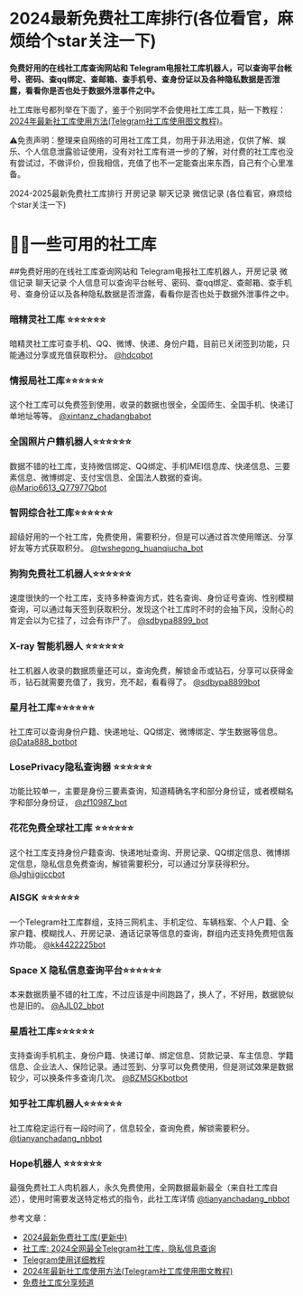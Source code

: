 <meta name="description" content="2024最新免费社工库排行(各位看官，麻烦给个star关注一下)
 免费好用的在线社工库查询网站和 Telegram电报社工库机器人，可以查询平台帐号、密码、查qq绑定、查邮箱、查手机号、查身份证以及各种隐私数据是否泄露，看看你是否也处于数据外泄事件之中">

# 2024最新免费社工库排行(各位看官，麻烦给个star关注一下)

**免费好用的在线社工库查询网站和 Telegram电报社工库机器人，可以查询平台帐号、密码、查qq绑定、查邮箱、查手机号、查身份证以及各种隐私数据是否泄露，看看你是否也处于数据外泄事件之中。**


社工库账号都列举在下面了，鉴于个别同学不会使用社工库工具，贴一下教程：<a href="https://www.shegongku.top/179.html" target="_blank">2024年最新社工库使用方法(Telegram社工库使用图文教程)</a>。


⚠️免责声明：整理来自网络的可用社工库工具，勿用于非法用途，仅供了解、娱乐、个人信息泄露验证使用，没有对社工库有进一步的了解，对付费的社工库也没有尝试过，不做评价，但我相信，充值了也不一定能查出来东西，自己有个心里准备。

2024-2025最新免费社工库排行 开房记录 聊天记录 微信记录 (各位看官，麻烦给个star关注一下)

# 🕵️‍♂️一些可用的社工库


##免费好用的在线社工库查询网站和 Telegram电报社工库机器人，开房记录 微信记录 聊天记录 个人信息可以查询平台帐号、密码、查qq绑定、查邮箱、查手机号、查身份证以及各种隐私数据是否泄露，看看你是否也处于数据外泄事件之中。

### 暗精灵社工库 ⭐️⭐️⭐️⭐️⭐️⭐️
暗精灵社工库可查手机、QQ、微博、快递、身份户籍，目前已关闭签到功能，只能通过分享或充值获取积分。
[@hdcqbot](https://t.me/hdcqbot?start=NTgzNzg1NTEy)

### 情报局社工库⭐️⭐️⭐️⭐️⭐️⭐️
这个社工库可以免费签到使用，收录的数据也很全，全国师生、全国手机、快递订单地址等等。
 [@xintanz_chadangbabot](https://t.me/xintanz_chadangbabot?start=NTgzNzg1NTEy)

### 全国照片户籍机器人⭐️⭐️⭐️⭐️⭐️⭐️
数据不错的社工库，支持微信绑定、QQ绑定、手机IMEI信息库、快递信息、三要素信息、微博绑定、支付宝信息、全国法人数据的查询。
 [@Mario6613_Q77977Qbot](https://t.me/xintanz_chadangbabot?start=NTgzNzg1NTEy)

### 智网综合社工库⭐️⭐️⭐️⭐️⭐️⭐️
超级好用的一个社工库，免费使用，需要积分，但是可以通过首次使用赠送、分享好友等方式获取积分。
 [@twshegong_huanqiucha_bot](https://t.me/twshegong_huanqiucha_bot?start=qr4mnWQdL2Wx)

### 狗狗免费社工机器人⭐️⭐️⭐️⭐️⭐️⭐️
速度很快的一个社工库，支持多种查询方式，姓名查询、身份证号查询、性别模糊查询，可以通过每天签到获取积分。发现这个社工库时不时的会抽下风，没耐心的肯定会以为它挂了，过会有诈尸了。
 [@sdbypa8899_bot](https://t.me/sdbypa8899_bot?start=583785512)

### X-ray 智能机器人 ⭐️⭐️⭐️⭐️⭐️⭐️
社工机器人收录的数据质量还可以，查询免费，解锁金币或钻石，分享可以获得金币，钻石就需要充值了，我穷，充不起，看看得了。
[@sdbypa8899bot](https://t.me/sdbypa8899bot?start=TZUYZTTPQ)

### 星月社工库⭐️⭐️⭐️⭐️⭐️⭐️
社工库可以查询身份户籍、快递地址、QQ绑定、微博绑定、学生数据等信息。
 [@Data888_botbot](https://t.meData888_botbot?start=583785512)

### LosePrivacy隐私查询器 ⭐️⭐️⭐️⭐️⭐️⭐️
功能比较单一，主要是身份三要素查询，知道精确名字和部分身份证，或者模糊名字和部分身份证，
 [@zf10987_bot](https://t.me/zf10987_bot?start=583785512)

### 花花免费全球社工库  ⭐️⭐️⭐️⭐️⭐️⭐️
这个社工库支持身份户籍查询、快递地址查询、开房记录、QQ绑定信息、微博绑定信息，隐私信息免费查询，解锁需要积分，可以通过分享获得积分。
[@Jghjjgijccbot](https://t.me/Jghjjgijccbot]?start=vip_1206966)

### AISGK ⭐️⭐️⭐️⭐️⭐️⭐️
一个Telegram社工库群组，支持三网机主、手机定位、车辆档案、个人户籍、全家户籍、模糊找人、开房记录、通话记录等信息的查询，群组内还支持免费短信轰炸功能。
[@kk4422225bot](https://t.me/kk4422225bot]?start=AISGK_QZJLDFBP)

### Space X 隐私信息查询平台⭐️⭐️⭐️⭐️⭐️⭐️
本来数据质量不错的社工库，不过应该是中间跑路了，换人了，不好用，数据貌似也是旧的。
 [@AJL02_bbot](https://t.me/AJL02_bbot?start=cGgfsuNtF7)

### 星盾社工库⭐️⭐️⭐️⭐️⭐️⭐️
支持查询手机机主、身份户籍、快递订单、绑定信息、贷款记录、车主信息、学籍信息、企业法人、保险记录。通过签到、分享可以免费使用，但是测试效果是数据较少，可以换条件多查询几次。
 [@BZMSGKbotbot](https://t.me/BZMSGKbotbot?start=1gxMd0h)

### 知乎社工库机器人⭐️⭐️⭐️⭐️⭐️⭐️
社工库稳定运行有一段时间了，信息较全，查询免费，解锁需要积分。
 [@tianyanchadang_nbbot](https://t.me/tianyanchadang_nbbot?start=ZHIHU_RZICPQRJ)

### Hope机器人  ⭐️⭐️⭐️⭐️⭐️⭐️
最强免费社工人肉机器人，永久免费使用，全网数据最新最全（来自社工库自述），使用时需要发送特定格式的指令，此社工库详情
[@tianyanchadang_nbbot](https://t.me/tianyanchadang_nbbot?start=ZHIHU_RZICPQRJ)

参考文章：

* <a href="https://www.shegongku.top/21.html" target="_blank" >2024最新免费社工库(更新中)</a>
* <a href="https://www.fooliji.com/5404.html" target="_blank">社工库: 2024全网最全Telegram社工库，隐私信息查询</a>
* <a href="https://www.shegongku.top/82.html" target="_blank" >Telegram使用详细教程</a>
* <a href="https://www.shegongku.top/179.html" target="_blank">2024年最新社工库使用方法(Telegram社工库使用图文教程)</a>
* <a href="https://t.me/itheikeji" target="_blank">免费社工库分享频道</a>
